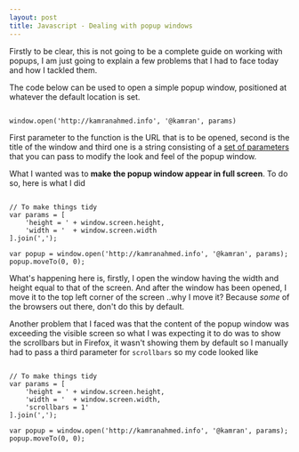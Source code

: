 ```yaml
---
layout: post
title: Javascript - Dealing with popup windows
---
```

Firstly to be clear, this is not going to be a complete guide on working with popups, I am just going to explain a few problems that I had to face today and how I tackled them.

The code below can be used to open a simple popup window, positioned at whatever the default location is set.

<pre><code class="javascript">
window.open('http://kamranahmed.info', '@kamran', params)
</code></pre>

First parameter to the function is the URL that is to be opened, second is the title of the window and third one is a string consisting of a [set of parameters](https://developer.mozilla.org/en-US/docs/Web/API/Window.open) that you can pass to modify the look and feel of the popup window. 

What I wanted was to **make the popup window appear in full screen**. To do so, here is what I did

<pre><code class="javascript">
// To make things tidy
var params = [
    'height = '	+ window.screen.height,
    'width = '	+ window.screen.width
].join(',');

var popup = window.open('http://kamranahmed.info', '@kamran', params);
popup.moveTo(0, 0);
</code></pre>

What's happening here is, firstly, I open the window having the width and height equal to that of the screen. And after the window has been opened, I move it to the top left corner of the screen ..why I move it? Because *some* of the browsers out there, don't do this by default.

Another problem that I faced was that the content of the popup window was exceeding the visible screen so what I was expecting it to do was to show the scrollbars but in Firefox, it wasn't showing them by default so I manually had to pass a third parameter for `scrollbars` so my code looked like

<pre><code class="javascript">
// To make things tidy
var params = [
    'height = '	+ window.screen.height,
    'width = '	+ window.screen.width,
    'scrollbars = 1'
].join(',');

var popup = window.open('http://kamranahmed.info', '@kamran', params);
popup.moveTo(0, 0);
</code></pre>
